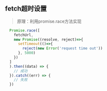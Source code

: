 ## fetch超时设置

> 原理：利用promise.race方法实现

```js
  Promise.race([
    fetchUrl,
    new Promise((resolve, reject)=>{
      setTimeout(()=>{
        reject(new Error('request time out'))
      }, 5000)
    })
  ]
  ).then((data) => {
    // 成功
  }).catch((err) => {
    // 失败
  })

```